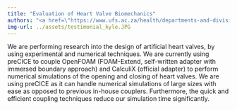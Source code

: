 ```yaml
---
title: "Evaluation of Heart Valve Biomechanics"
authors: "<a href=\"https://www.ufs.ac.za/health/departments-and-divisions/cardiothoracic-surgery-home\">Kyle Davis</a>, University of the Free State, Department of Cardiothoracic Surgery, South Africa"
img-url: ../assets/testimonial_kyle.JPG
---
```

We are performing research into the design of artificial heart valves, by using experimental and numerical techniques.
We are currently using preCICE to couple OpenFOAM (FOAM-Extend, self-written adapter with immersed boundary approach)  and CalculiX (official adapter) to perform numerical simulations of the opening and closing of heart valves.
We are using preCICE as it can handle numerical simulations of large sizes with ease as opposed to previous in-house couplers.
Furthermore, the quick and efficient coupling techniques reduce our simulation time significantly.
